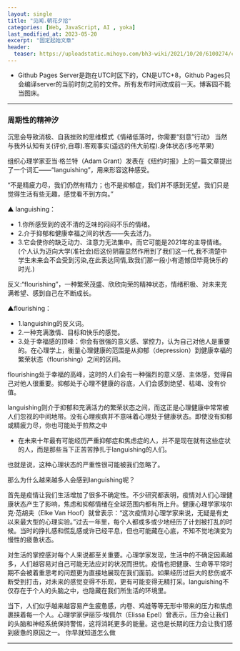 ```yaml
---
layout: single
title: "见闻.朝花夕拾"
categories: [Web, JavaScript, AI , yoka]
last_modified_at: 2023-05-20
excerpt: "固定起始文章"
header:
  teaser: https://uploadstatic.mihoyo.com/bh3-wiki/2021/10/20/6100274/c2e1b1e80c4c7b439e2888dcef42ee6f_7965043626809333549.jpg
---
```


* Github Pages Server是跑在UTC时区下的，CN是UTC+8，Github Pages只会编译server的当前时刻之前的文件。所有发布时间改成前一天。博客园不能当图床。



___

### 周期性的精神汐


沉思会导致消极、自我挫败的思维模式《情绪低落时，你需要“刻意”行动》
当然与我外认知有关(评价,自尊).客观事实(遥远的伟大前程).身体状态(多吃苹果)

组织心理学家亚当·格兰特（Adam Grant）发表在《纽约时报》上的一篇文章提出了一个词汇——“languishing”，用来形容这种感受。

“不是精疲力尽，我们仍然有精力；也不是抑郁症，我们并不感到无望。我们只是觉得生活有些无趣，感觉看不到方向。”

▲ languishing：
- 1.你所感受到的说不清的乏味的闷闷不乐的情绪。
- 2.介于抑郁和健康幸福之间的状态——失去活力。
- 3.它会使你的缺乏动力、注意力无法集中。而它可能是2021年的主导情绪。(个人认为迈向大学(准社会)后这份阴霾显然作用到了我们这一代,我不清楚中学生未来会不会受到污染,在此表达同情,致我们那一段小有遗憾但毕竟快乐的时光.)

反义:“flourishing”，一种繁荣茂盛、欣欣向荣的精神状态，情绪积极、对未来充满希望、感到自己在不断成长。

▲flourishing：
- 1.languishing的反义词。
- 2.一种充满激情、目标和快乐的感觉。
- 3.处于幸福感的顶峰：你会有很强的意义感、掌控力，认为自己对他人是重要的。在心理学上，衡量心理健康的范围是从抑郁（depression）到健康幸福的繁荣状态（flourishing）之间的区间。

flourishing处于幸福的高峰，这时的人们会有一种强烈的意义感、主体感，觉得自己对他人很重要。抑郁处于心理不健康的谷底，人们会感到绝望、枯竭、没有价值。

languishing则介于抑郁和充满活力的繁荣状态之间，而这正是心理健康中常常被人们忽视的中间地带。没有心理疾病并不意味着心理处于健康状态。即使没有抑郁或精疲力尽，你也可能处于煎熬之中

- 在未来十年最有可能经历严重抑郁症和焦虑症的人，并不是现在就有这些症状的人，而是那些当下正苦苦挣扎于languishing的人们。

也就是说，这种心理状态的严重性很可能被我们忽略了。

那么为什么越来越多人会感到languishing呢？

首先是疫情让我们生活增加了很多不确定性。不少研究都表明，疫情对人们心理健康状态产生了影响，焦虑和抑郁情绪在全球范围内都有所上升。健康心理学家埃尔克·范胡夫（Elke Van Hoof）就曾表示：“这次疫情对心理学家来说，无疑是有史以来最大型的心理实验。”过去一年里，每个人都或多或少地经历了计划被打乱的时候。当时的挣扎感和慌乱感或许已经平息，但也可能藏在心底，不知不觉地演变为慢性的疲惫状态。

对生活的掌控感对每个人来说都至关重要。心理学家发现，生活中的不确定因素越多，人们越容易对自己可能无法应对的状况而担忧。疫情也把健康、生命等平常时期不会被着重思考的问题更为直接地展现在我们面前。如果经历过巨大的悲伤或不断受到打击，对未来的感觉变得不乐观，更有可能变得无精打采。languishing不仅存在于个人的头脑之中，也隐藏在我们所生活的环境里。

当下，人们似乎越来越容易产生疲惫感，内卷、鸡娃等等无形中带来的压力和焦虑裹挟着每一个人。心理学家伊丽莎·埃佩尔（Elissa Epel）曾表示，压力会让我们的头脑和神经系统保持警惕，这将消耗更多的能量。这也是长期的压力会让我们感到疲惫的原因之一。
你早就知道怎么做

___
